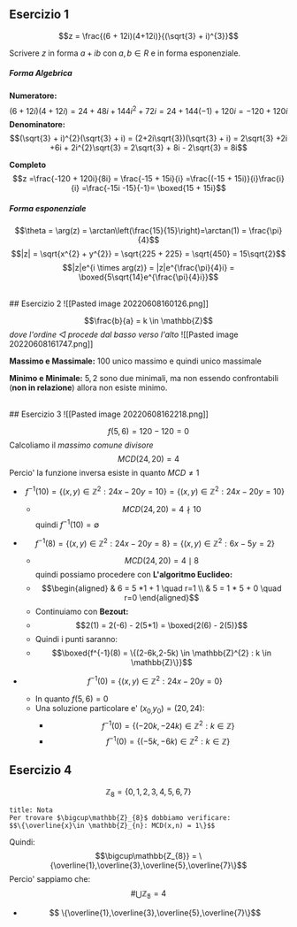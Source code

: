 ## Esercizio 1

$$z = \frac{(6 + 12i)(4+12i)}{(\sqrt{3} + i)^{3}}$$

Scrivere $z$ in forma $a + ib$ con $a, b \in R$ e in forma esponenziale.
##### Forma Algebrica

**Numeratore:**
$$(6 + 12i)(4+12i) = 24 + 48i + 144i^{2} + 72i = 24 + 144(-1) + 120i = -120 + 120i$$
**Denominatore:**
$$(\sqrt{3} + i)^{2}(\sqrt{3} + i) = (2+2i\sqrt{3})(\sqrt{3} + i) = 2\sqrt{3} +2i +6i + 2i^{2}\sqrt{3} = 2\sqrt{3} + 8i - 2\sqrt{3} = 8i$$

**Completo**
$$z =\frac{-120 + 120i}{8i} = \frac{-15 + 15i}{i} =\frac{(-15 + 15i)}{i}\frac{i}{i} =\frac{-15i -15}{-1}= \boxed{15 + 15i}$$

##### Forma esponenziale

$$\theta = \arg(z) = \arctan\left(\frac{15}{15}\right)=\arctan(1) = \frac{\pi}{4}$$
$$|z| = \sqrt{x^{2} + y^{2}} = \sqrt{225 + 225} = \sqrt{450} = 15\sqrt{2}$$
$$|z|e^{i \times arg(z)} = |z|e^{\frac{\pi}{4}i} = \boxed{5\sqrt{14}e^{\frac{\pi}{4}i}}$$


<div style="page-break-after: always; visibility:hidden">\pagebreak</div>
## Esercizio 2
![[Pasted image 20220608160126.png]]


$$\frac{b}{a} = k \in \mathbb{Z}$$
*dove l'ordine ◁ procede dal basso verso l'alto*
![[Pasted image 20220608161747.png]]

**Massimo e Massimale:**
$100$ unico massimo e quindi unico massimale

**Minimo e Minimale:**
$5, 2$ sono due minimali, ma non essendo confrontabili (**non in relazione**) allora non esiste minimo.


<div style="page-break-after: always; visibility:hidden">\pagebreak</div>
## Esercizio 3
![[Pasted image 20220608162218.png]]



$$f(5,6) = 120 - 120 = 0$$
Calcoliamo il *massimo comune divisore*
$$MCD(24,20)=4$$
Percio' la funzione inversa esiste in quanto $MCD \not = 1$


- $$f^{-1}(10) = \{(x,y) \in \mathbb{Z}^{2} : 24x - 20y = 10\} = \{(x,y) \in \mathbb{Z}^{2} : 24x - 20y = 10\}$$
	- $$MCD(24,20) = 4 \nmid 10 $$ quindi $f^{-1}(10) = \emptyset$

- $$f^{-1}(8) = \{(x,y) \in \mathbb{Z}^{2} : 24x - 20y = 8\} = \{(x,y) \in \mathbb{Z}^{2} : 6x - 5y = 2\}$$
	- $$MCD(24,20) = 4 \mid 8 $$ quindi possiamo procedere con **L'algoritmo Euclideo:**
	- $$\begin{aligned}
		& 6 = 5 *1 + 1 \quad r=1 \\
		& 5 = 1 * 5 + 0 \quad r=0
\end{aligned}$$
	- Continuiamo con **Bezout:**
	- $$2(1) =  2(-6) - 2(5*1) = \boxed{2(6) - 2(5)}$$
	- Quindi i punti saranno:
	- $$\boxed{f^{-1}(8) = \{(2-6k,2-5k) \in \mathbb{Z}^{2} : k \in \mathbb{Z}\}}$$
- $$f^{-1}(0) = \{(x,y) \in \mathbb{Z}^{2} : 24x - 20y = 0\}$$
	- In quanto $f(5,6) = 0$
	- Una soluzione particolare e' $(x_{0,}y_{0}) = (20, 24)$:
		- $$f^{-1}(0) = \{(-20k,-24k) \in \mathbb{Z}^{2} : k \in \mathbb{Z}\}$$
		- $$f^{-1}(0) = \{(-5k,-6k) \in \mathbb{Z}^{2} : k \in \mathbb{Z}\}$$




## Esercizio 4

$$\mathbb{Z}_{8} = \{0,1,2,3,4,5,6,7\}$$

```ad-note
title: Nota
Per trovare $\bigcup\mathbb{Z}_{8}$ dobbiamo verificare:
$$\{\overline{x}\in \mathbb{Z}_{n}: MCD(x,n) = 1\}$$
```

Quindi:
$$\bigcup\mathbb{Z_{8}} = \{\overline{1},\overline{3},\overline{5},\overline{7}\}$$
Percio' sappiamo che:
$$\#\bigcup\mathbb{Z_{8}} = 4$$

- $$ \{\overline{1},\overline{3},\overline{5},\overline{7}\}$$